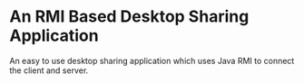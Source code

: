# An RMI Based Desktop Sharing Application

An easy to use desktop sharing application which uses Java RMI to connect the client and server.
